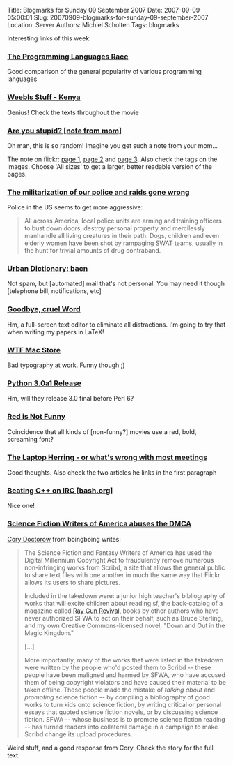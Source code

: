 Title: Blogmarks for Sunday 09 September 2007
Date: 2007-09-09 05:00:01
Slug: 20070909-blogmarks-for-sunday-09-september-2007
Location: Server
Authors: Michiel Scholten
Tags: blogmarks

<p>Interesting links of this week:</p>
<h3><a href="http://felipec.wordpress.com/2007/09/03/the-programming-languages-race/">The Programming Languages Race</a></h3>
<p>Good comparison of the general popularity of various programming languages</p>
<h3><a href="http://weebls-stuff.com/toons/kenya">Weebls Stuff - Kenya</a></h3>
<p>Genius! Check the texts throughout the movie</p>
<h3><a href="http://flickr.com/photos/witemike1015/337060059/">Are you stupid? [note from mom]</a></h3>
<p>Oh man, this is so random! Imagine you get such a note from your mom...</p>

<p>The note on flickr: <a href="http://flickr.com/photos/witemike1015/337060059/">page 1</a>, <a href="http://flickr.com/photos/witemike1015/337059999/in/set-72157594406265916/">page 2</a> and <a href="http://flickr.com/photos/witemike1015/337059936/in/set-72157594406265916/">page 3</a>. Also check the tags on the images. Choose 'All sizes' to get a larger, better readable version of the pages.</p>
<h3><a href="http://www.boingboing.net/2007/09/03/the-militarization-o.html">The militarization of our police and raids gone wrong</a></h3>
<p>Police in the US seems to get more aggressive:</p>
<blockquote><p>All across America, local police units are arming and training officers to bust down doors, destroy personal property and mercilessly manhandle all living creatures in their path. Dogs, children and even elderly women have been shot by rampaging SWAT teams, usually in the hunt for trivial amounts of drug contraband.</p></blockquote>
<h3><a href="http://www.urbandictionary.com/define.php?term=bacn">Urban Dictionary: bacn</a></h3>
<p>Not spam, but [automated] mail that's not personal. You may need it though [telephone bill, notifications, etc]</p>
<h3><a href="http://stevenpoole.net/blog/goodbye-cruel-word/">Goodbye, cruel Word</a></h3>
<p>Hm, a full-screen text editor to eliminate all distractions. I'm going to try that when writing my papers in LaTeX!</p>
<h3><a href="http://www.flickr.com/photos/jeffcarlson/127632129/">WTF Mac Store</a></h3>
<p>Bad typography at work. Funny though ;)</p>
<h3><a href="http://python.org/download/releases/3.0/">Python 3.0a1 Release</a></h3>
<p>Hm, will they release 3.0 final before Perl 6?</p>
<h3><a href="http://jtylerhelms.com/2007/08/red-is-not-funny.html">Red is Not Funny</a></h3>
<p>Coincidence that all kinds of [non-funny?] movies use a red, bold, screaming font?</p>
<h3><a href="http://www.randsinrepose.com/archives/2007/08/31/the_laptop_herring.html">The Laptop Herring - or what's wrong with most meetings</a></h3>
<p>Good thoughts. Also check the two articles he links in the first paragraph</p>
<h3><a href="http://bash.org/?114724">Beating C++ on IRC [bash.org]</a></h3>
<p>Nice one!</p>
<h3><a href="http://www.boingboing.net/2007/08/30/science-fiction-writ-1.html">Science Fiction Writers of America abuses the DMCA</a></h3>
<p><a href="http://en.wikipedia.org/wiki/Cory_Doctorow">Cory Doctorow</a> from boingboing writes:</p>
<blockquote><p>The Science Fiction and Fantasy Writers of America has used the Digital Millennium Copyright Act to fraudulently remove numerous non-infringing works from Scribd, a site that allows the general public to share text files with one another in much the same way that Flickr allows its users to share pictures.</p>
<p>Included in the takedown were: a junior high teacher's bibliography of works that will excite children about reading sf, the back-catalog of a magazine called <a href="http://raygunrevival.com/">Ray Gun Revival,</a> books by other authors who have never authorized SFWA to act on their behalf, such as Bruce Sterling, and my own Creative Commons-licensed novel, "Down and Out in the Magic Kingdom."</p>
<p>[...]</p>
<p>More importantly, many of the works that were listed in the takedown were written by the people who'd posted them to Scribd -- these people have been maligned and harmed by SFWA, who have accused them of being copyright violators and have caused their material to be taken offline. These people made the mistake of <em>talking about</em> and <em>promoting</em> science fiction -- by compiling a bibliography of good works to turn kids onto science fiction, by writing critical or personal essays that quoted science fiction novels, or by discussing science fiction. SFWA -- whose business is to promote science fiction reading -- has turned readers into collateral damage in  a campaign to make Scribd change its upload procedures.</p></blockquote>

<p>Weird stuff, and a good response from Cory. Check the story for the full text.</p>
